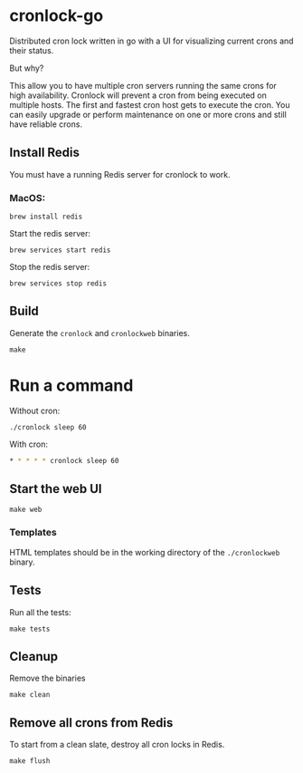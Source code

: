 # cronlock-go

Distributed cron lock written in go with a UI for visualizing current crons and their status.

But why?

This allow you to have multiple cron servers running the same crons for high availability. Cronlock will prevent a cron from being executed on multiple hosts. The first and fastest cron host gets to execute the cron. You can easily upgrade or perform maintenance on one or more crons and still have reliable crons.

## Install Redis

You must have a running Redis server for cronlock to work.

### MacOS:

`brew install redis`

Start the redis server:

`brew services start redis`

Stop the redis server:

`brew services stop redis`

## Build

Generate the `cronlock` and `cronlockweb` binaries.

`make`

# Run a command

Without cron:

```
./cronlock sleep 60
```

With cron:

```bash
* * * * * cronlock sleep 60
```

## Start the web UI

`make web`

### Templates

HTML templates should be in the working directory of the `./cronlockweb` binary.

## Tests

Run all the tests:

`make tests`

## Cleanup

Remove the binaries

`make clean`

## Remove all crons from Redis

To start from a clean slate, destroy all cron locks in Redis.

`make flush`
